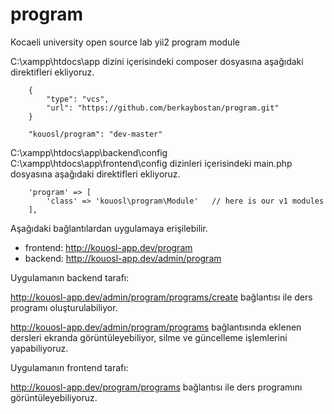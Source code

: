 # program
Kocaeli university open source lab yii2 program module

C:\xampp\htdocs\app dizini içerisindeki composer dosyasına aşağıdaki direktifleri ekliyoruz.

```
	{
        "type": "vcs",
        "url": "https://github.com/berkaybostan/program.git"
    }

	"kouosl/program": "dev-master"
```

C:\xampp\htdocs\app\backend\config
C:\xampp\htdocs\app\frontend\config dizinleri içerisindeki main.php dosyasına aşağıdaki direktifleri ekliyoruz.

```
	'program' => [
        'class' => 'kouosl\program\Module'   // here is our v1 modules
    ],
```

Aşağıdaki bağlantılardan uygulamaya erişilebilir.

* frontend: http://kouosl-app.dev/program
* backend: http://kouosl-app.dev/admin/program

Uygulamanın backend tarafı:

http://kouosl-app.dev/admin/program/programs/create bağlantısı ile ders programı oluşturulabiliyor.

http://kouosl-app.dev/admin/program/programs bağlantısında eklenen dersleri ekranda görüntüleyebiliyor, silme ve güncelleme işlemlerini yapabiliyoruz.

Uygulamanın frontend tarafı:

http://kouosl-app.dev/program/programs bağlantısı ile ders programını görüntüleyebiliyoruz.

